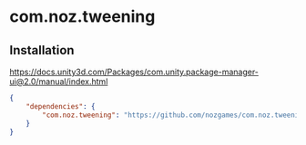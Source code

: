 # com.noz.tweening

## Installation

<https://docs.unity3d.com/Packages/com.unity.package-manager-ui@2.0/manual/index.html>

```json
{
    "dependencies": {
        "com.noz.tweening": "https://github.com/nozgames/com.noz.tweening.git#latest"
    }
}
```
